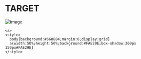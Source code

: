 # TARGET

![image](https://github.com/user-attachments/assets/8cde2783-3e8c-4609-995c-0aaba4d3e33e)

```
<a>
<style>
  body{background:#668884;margin:0;display:grid}
  a{width:50%;height:50%;background:#FAE29E;box-shadow:200px 150px#FAE29E}
</style>
```
